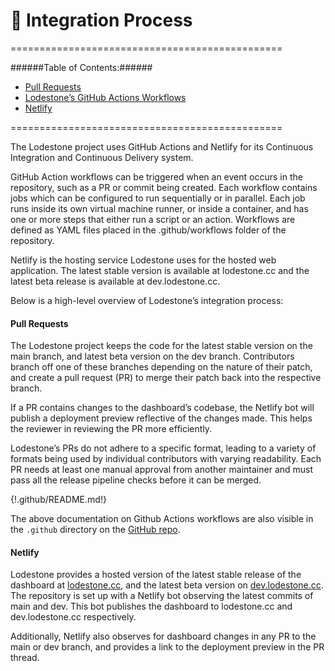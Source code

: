 # 🧲 Integration Process

===============================================

######Table of Contents:######
* [Pull Requests](#pull-requests)
* [Lodestone’s GitHub Actions Workflows](#lodestones-github-actions-workflows)
* [Netlify](#netlify)

===============================================

The Lodestone project uses GitHub Actions and Netlify for its Continuous Integration and Continuous Delivery system.

GitHub Action workflows can be triggered when an event occurs in the repository, such as a PR or commit being created. Each workflow contains jobs which can be configured to run sequentially or in parallel. Each job runs inside its own virtual machine runner, or inside a container, and has one or more steps that either run a script or an action. Workflows are defined as YAML files placed in the .github/workflows folder of the repository.

Netlify is the hosting service Lodestone uses for the hosted web application. The latest stable version is available at lodestone.cc and the latest beta release is available at dev.lodestone.cc.

Below is a high-level overview of Lodestone’s integration process:

#### Pull Requests

The Lodestone project keeps the code for the latest stable version on the main branch, and latest beta version on the dev branch. Contributors branch off one of these branches depending on the nature of their patch, and create a pull request (PR) to merge their patch back into the respective branch. 

If a PR contains changes to the dashboard’s codebase, the Netlify bot will publish a deployment preview reflective of the changes made. This helps the reviewer in reviewing the PR more efficiently.

Lodestone’s PRs do not adhere to a specific format, leading to a variety of formats being used by individual contributors with varying readability. Each PR needs at least one manual approval from another maintainer and must pass all the release pipeline checks before it can be merged.

{!.github/README.md!}

The above documentation on Github Actions workflows are also visible in the `.github` directory on the [GitHub repo](https://github.com/Lodestone-Team/lodestone/.github/README.md).

#### Netlify

Lodestone provides a hosted version of the latest stable release of the dashboard at [lodestone.cc](https://lodestone.cc), and the latest beta version on [dev.lodestone.cc](https://dev.lodestone.cc). The repository is set up with a Netlify bot observing the latest commits of main and dev. This bot publishes the dashboard to lodestone.cc and dev.lodestone.cc respectively.   

Additionally, Netlify also observes for dashboard changes in any PR to the main or dev branch, and provides a link to the deployment preview in the PR thread.